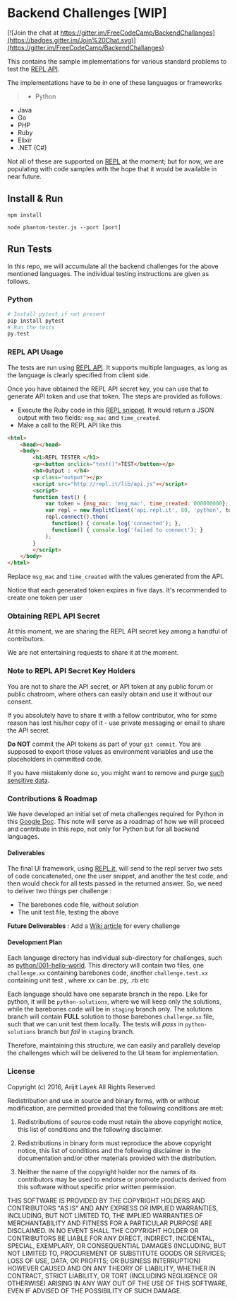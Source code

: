 # Backend Challenges [WIP]

[![Join the chat at https://gitter.im/FreeCodeCamp/BackendChallanges](https://badges.gitter.im/Join%20Chat.svg)](https://gitter.im/FreeCodeCamp/BackendChallanges)

This contains the sample implementations for various standard problems to test the [REPL API](https://repl.it/api).

The implementations have to be in one of these languages or frameworks
>- Python
- Java
- Go
- PHP
- Ruby
- Elixir
- .NET (C#)

Not all of these are supported on [REPL](https://repl.it/) at the moment; but for now, we are populating with code samples with the hope that it would be available in near future.

## Install & Run

```
npm install

node phantom-tester.js --port [port]
```

## Run Tests

In this repo, we will accumulate all the backend challenges for the above mentioned languages. The individual testing instructions are given as follows.

### Python

```python
# Install pytest if not present
pip install pytest
# Run the tests
py.test
```

### REPL API Usage

The tests are run using [REPL API](https://repl.it/api/). It supports multiple languages, as long as the language is clearly specified from client side.

Once you have obtained the REPL API secret key, you can use that to generate API token and use that token. The steps are provided as follows:
- Execute the Ruby code in this [REPL snippet](https://repl.it/gZp/1). It would return a JSON output with two fields: `msg_mac` and `time_created`.
- Make a call to the REPL API like this
```html
<html>
    <head></head>
    <body>
        <h1>REPL TESTER </h1>
        <p><button onclick="test()">TEST</button></p>
        <h4>Output : </h4>
        <p class="output"></p>
        <script src="http://repl.it/lib/api.js"></script>
        <script>
        function test() {
            var token = {msg_mac: 'msg_mac', time_created: 000000000};
            var repl = new ReplitClient('api.repl.it', 80, 'python', token);
            repl.connect().then(
              function() { console.log('connected'); },
              function() { console.log('failed to connect'); }
            );
        }
        </script>
    </body>
</html>
```
Replace `msg_mac` and `time_created` with the values generated from the API.

Notice that each generated token expires in five days. It's recommended to create one token per user

### Obtaining REPL API Secret

At this moment, we are sharing the REPL API secret key among a handful of contributors.

We are not entertaining requests to share it at the moment.

### Note to REPL API Secret Key Holders

You are not to share the API secret, or API token at any public forum or public chatroom, where others can easily obtain and use it without our consent.

If you absolutely have to share it with a fellow contributor, who for some reason has lost his/her copy of it - use private messaging or email to share the API secret.

**Do NOT** commit the API tokens as part of your `git commit`. You are supposed to export those values as environment variables and use the placeholders in committed code.

If you have mistakenly done so, you might want to remove and purge [such sensitive data](https://help.github.com/articles/remove-sensitive-data/).

### Contributions & Roadmap

We have developed an initial set of meta challenges required for Python in this [Google Doc](https://docs.google.com/document/d/1lNi2bKms52uMtvwxn3znnspz08UUwuSTMYXKDyiUd_k/edit). This note will serve as a roadmap of how we will proceed and contribute in this repo, not only for Python but for all backend languages.

#### Deliverables

The final UI framework, using [REPL.it](https://repl.it), will send to the repl server two sets of code concatenated, one the user snippet, and another the test code, and then would check for all tests passed in the returned answer. So, we need to deliver two things per challenge :

* The barebones code file, without solution
* The unit test file, testing the above

**Future Deliverables** : Add a [Wiki article](https://github.com/FreeCodeCamp/wiki) for every challenge

#### Development Plan

Each language directory has individual sub-directory for challenges, such as [python/001-hello-world](https://github.com/alayek/backend-challenges/tree/staging/python/001_hello_world). This directory will contain two files, one `challenge.xx` containing barebones code, another `challenge.test.xx` containing unit test , where xx can be .py, .rb etc

Each language should have one separate branch in the repo. Like for python, it will be `python-solutions`, where we will keep only the solutions, while the barebones code will be in `staging` branch only. The solutions branch will contain **FULL** solution to those barebones `challenge.xx` file, such that we can unit test them locally. The tests will _pass_ in `python-solutions` branch but _fail_ in `staging` branch.

Therefore, maintaining this structure, we can easily and parallely develop the challenges which will be delivered to the UI team for implementation.

### License

Copyright (c) 2016, Arijit Layek All Rights Reserved

Redistribution and use in source and binary forms, with or without modification, are permitted provided that the following conditions are met:

1. Redistributions of source code must retain the above copyright notice, this list of conditions and the following disclaimer.

2. Redistributions in binary form must reproduce the above copyright notice, this list of conditions and the following disclaimer in the documentation and/or other materials provided with the distribution.

3. Neither the name of the copyright holder nor the names of its contributors may be used to endorse or promote products derived from this software without specific prior written permission.

THIS SOFTWARE IS PROVIDED BY THE COPYRIGHT HOLDERS AND CONTRIBUTORS "AS IS" AND ANY EXPRESS OR IMPLIED WARRANTIES, INCLUDING, BUT NOT LIMITED TO, THE IMPLIED WARRANTIES OF MERCHANTABILITY AND FITNESS FOR A PARTICULAR PURPOSE ARE DISCLAIMED. IN NO EVENT SHALL THE COPYRIGHT HOLDER OR CONTRIBUTORS BE LIABLE FOR ANY DIRECT, INDIRECT, INCIDENTAL, SPECIAL, EXEMPLARY, OR CONSEQUENTIAL DAMAGES (INCLUDING, BUT NOT LIMITED TO, PROCUREMENT OF SUBSTITUTE GOODS OR SERVICES; LOSS OF USE, DATA, OR PROFITS; OR BUSINESS INTERRUPTION) HOWEVER CAUSED AND ON ANY THEORY OF LIABILITY, WHETHER IN CONTRACT, STRICT LIABILITY, OR TORT (INCLUDING NEGLIGENCE OR OTHERWISE) ARISING IN ANY WAY OUT OF THE USE OF THIS SOFTWARE, EVEN IF ADVISED OF THE POSSIBILITY OF SUCH DAMAGE.